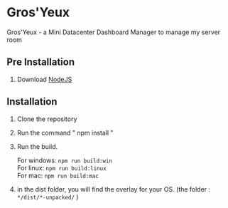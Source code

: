 # Gros'Yeux

Gros'Yeux - a Mini Datacenter Dashboard Manager to manage my server room 

##  Pre Installation 

1. Download [NodeJS](https://nodejs.org/)

## Installation

1. Clone the repository
2. Run the command " npm install "
4. Run the build.

    For windows: `npm run build:win`    
    For linux: `npm run build:linux`    
    For mac: `npm run build:mac`    
5. in the dist folder, you will find the overlay for your OS. (the folder : `*/dist/*-unpacked/` )
